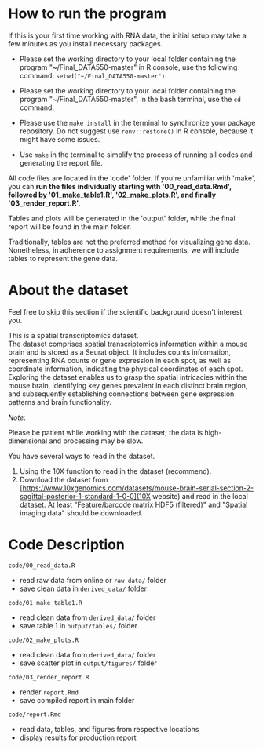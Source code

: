 # How to run the program
If this is your first time working with RNA data, the initial setup may take a few minutes as you install necessary packages.

- Please set the working directory to your local folder containing the program "~/Final_DATA550-master" in R console, use the following command: `setwd("~/Final_DATA550-master")`.

- Please set the working directory to your local folder containing the program "~/Final_DATA550-master", in the bash terminal, use the `cd` command.

- Please use the `make install` in the terminal to synchronize your package repository. Do not suggest use `renv::restore()` in R console, because it might have some issues.

- Use `make` in the terminal to simplify the process of running all codes and generating the report file.

All code files are located in the 'code' folder. If you're unfamiliar with 'make', you can __run the files individually starting with '00_read_data.Rmd', followed by '01_make_table1.R', '02_make_plots.R', and finally '03_render_report.R'__.

Tables and plots will be generated in the 'output' folder, while the final report will be found in the main folder.

Traditionally, tables are not the preferred method for visualizing gene data. Nonetheless, in adherence to assignment requirements, we will include tables to represent the gene data.

# About the dataset
Feel free to skip this section if the scientific background doesn't interest you.

This is a spatial transcriptomics dataset.  
The dataset comprises spatial transcriptomics information within a mouse brain and is stored as a Seurat object. It includes counts information, representing RNA counts or gene expression in each spot, as well as coordinate information, indicating the physical coordinates of each spot.
Exploring the dataset enables us to grasp the spatial intricacies within the mouse brain, identifying key genes prevalent in each distinct brain region, and subsequently establishing connections between gene expression patterns and brain functionality.

*Note*:

Please be patient while working with the dataset; the data is high-dimensional and processing may be slow.

You have several ways to read in the dataset.  
1. Using the 10X function to read in the dataset (recommend).  
2. Download the dataset from [https://www.10xgenomics.com/datasets/mouse-brain-serial-section-2-sagittal-posterior-1-standard-1-0-0](10X website) and read in the local dataset. At least "Feature/barcode matrix HDF5 (filtered)" and "Spatial imaging data" should be downloaded.

# Code Description

`code/00_read_data.R`
- read raw data from online or `raw_data/` folder
- save clean data in `derived_data/` folder

`code/01_make_table1.R`
- read clean data from `derived_data/` folder
- save table 1 in `output/tables/` folder

`code/02_make_plots.R`
- read clean data from `derived_data/` folder
- save scatter plot in `output/figures/` folder

`code/03_render_report.R`
- render `report.Rmd` 
- save compiled report in main folder

`code/report.Rmd`
- read data, tables, and figures from respective locations
- display results for production report